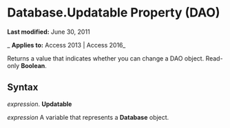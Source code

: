 
# Database.Updatable Property (DAO)

 **Last modified:** June 30, 2011

 _ **Applies to:** Access 2013 | Access 2016_

Returns a value that indicates whether you can change a DAO object. Read-only  **Boolean**.


## Syntax

 _expression_. **Updatable**

 _expression_ A variable that represents a **Database** object.

